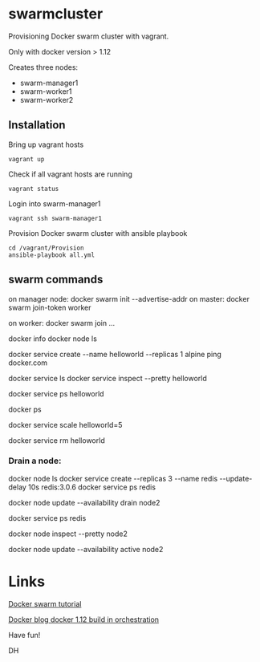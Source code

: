 # swarmcluster
Provisioning Docker swarm cluster with vagrant.

Only with docker version > 1.12

Creates three nodes:
* swarm-manager1
* swarm-worker1
* swarm-worker2

## Installation
Bring up vagrant hosts

```vagrant up```

Check if all vagrant hosts are running

```vagrant status```

Login into swarm-manager1

```vagrant ssh swarm-manager1```

Provision Docker swarm cluster with ansible playbook

```
cd /vagrant/Provision
ansible-playbook all.yml
```

## swarm commands
on manager node: docker swarm init --advertise-addr <IP master1>
on master: docker swarm join-token worker

on worker: docker swarm join ...

docker info
docker node ls

docker service create --name helloworld --replicas 1 alpine ping docker.com

docker service ls
docker service inspect --pretty helloworld

docker service ps helloworld

docker ps

docker service scale helloworld=5

docker service rm helloworld

### Drain a node:
docker node ls
docker service create --replicas 3 --name redis --update-delay 10s redis:3.0.6
docker service ps redis

docker node update --availability drain node2

docker service ps redis

docker node inspect --pretty node2

docker node update --availability active node2

# Links
[Docker swarm tutorial]( https://docs.docker.com/engine/swarm/swarm-tutorial/)

[Docker blog docker 1.12 build in orchestration
](https://blog.docker.com/2016/06/docker-1-12-built-in-orchestration/)


Have fun!

DH

